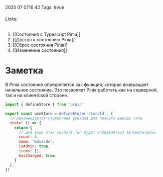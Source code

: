 2025 07 0716 42
Tags: #vue 
###### Links: 
1) [[Состояния с Typescript Pinia]]
2) [[Доступ к состоянию Pinia]]
3) [[Сброс состояния Pinia]]
4) [[Изменение состояния]]
# Заметка
В Pinia состояние определяется как функция, которая возвращает начальное состояние. Это позволяет Pinia работать как на серверной, так и на клиентской стороне.
```js
import { defineStore } from 'pinia'

export const useStore = defineStore('storeId', {
  // рекомендуется стрелочная функция для полного вывода типа
  state: () => {
    return {
      // для всех этих свойств тип будет определяться автоматически
      count: 0,
      name: 'Eduardo',
      isAdmin: true,
      items: [],
      hasChanged: true,
    }
  },
})
```